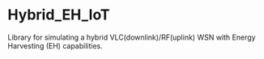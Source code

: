# Hybrid_EH_IoT
Library for simulating a hybrid VLC(downlink)/RF(uplink) WSN with Energy Harvesting (EH) capabilities.  
